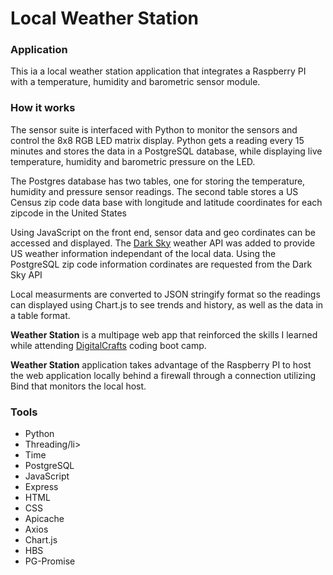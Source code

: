<h1>Local Weather Station</h1>
<h3>Application</h3>
<p>This ia a local weather station application that integrates a Raspberry PI with a 
temperature, humidity and barometric sensor module.
<h3>How it works</h3>
</p><p>The sensor suite is interfaced with Python to monitor the sensors and control the 
8x8 RGB LED matrix display. Python gets a reading every 15 minutes and stores the data in a PostgreSQL database, while displaying 
live temperature, humidity and barometric pressure on the LED.
</p>
<p>The Postgres database has two tables, one for storing the temperature, humidity and 
pressure sensor readings.  The second table stores a US Census zip code data base with longitude 
and latitude coordinates for each zipcode in the United States</p>
<p>Using JavaScript on the front end, sensor data and geo cordinates can be accessed and displayed.  
The <a href="http://darksky.net">Dark Sky</a> weather API was added to provide US weather information independant 
of the local data.  Using the PostgreSQL zip code information cordinates are requested from the Dark Sky API</p>
<p>Local measurments are converted to JSON stringify format so the readings can displayed using Chart.js to see trends and history,
as well as the data in a table format.<p>
<p><strong>Weather Station</strong> is a multipage web app that reinforced the skills I learned while attending
<a href="http://digitalcrafts.com">DigitalCrafts</a> coding boot camp.<p>
<p><strong>Weather Station</strong> application takes advantage of the Raspberry PI to host the web application 
locally behind a firewall through a <a href="https://dataplicity.com>Dataplicity"></a> connection utilizing Bind that monitors the local host.<p>


<h3>Tools</h3>
<ul>
<li>Python</li>
<li>Threading/li>
<li>Time</li>
<li>PostgreSQL</li>
<li>JavaScript</>
<li>Express</li>
<li>HTML</li>
<li>CSS</li>
<li>Apicache</li>
<li>Axios</li>
<li>Chart.js</li>
<li>HBS</ui>
<li>PG-Promise</li>
</ul>

